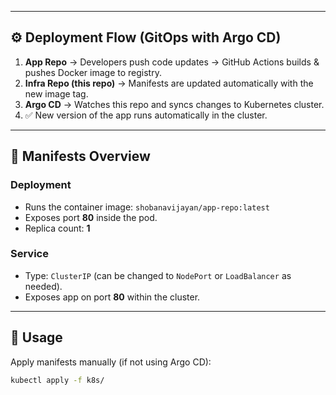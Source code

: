 
---

## ⚙️ Deployment Flow (GitOps with Argo CD)

1. **App Repo** → Developers push code updates → GitHub Actions builds & pushes Docker image to registry.  
2. **Infra Repo (this repo)** → Manifests are updated automatically with the new image tag.  
3. **Argo CD** → Watches this repo and syncs changes to Kubernetes cluster.  
4. ✅ New version of the app runs automatically in the cluster.

---

## 📝 Manifests Overview

### Deployment
- Runs the container image: `shobanavijayan/app-repo:latest`
- Exposes port **80** inside the pod.
- Replica count: **1**

### Service
- Type: `ClusterIP` (can be changed to `NodePort` or `LoadBalancer` as needed).
- Exposes app on port **80** within the cluster.

---

## 🚀 Usage

Apply manifests manually (if not using Argo CD):
```bash
kubectl apply -f k8s/
